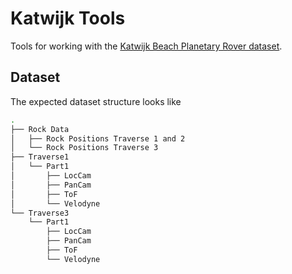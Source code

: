 Katwijk Tools
=============

Tools for working with the [Katwijk Beach Planetary Rover dataset](https://robotics.estec.esa.int/datasets/katwijk-beach-11-2015/).

## Dataset

The expected dataset structure looks like

```bash
.
├── Rock Data
│   ├── Rock Positions Traverse 1 and 2
│   └── Rock Positions Traverse 3
├── Traverse1
│   └── Part1
│       ├── LocCam
│       ├── PanCam
│       ├── ToF
│       └── Velodyne
└── Traverse3
    └── Part1
        ├── LocCam
        ├── PanCam
        ├── ToF
        └── Velodyne
```